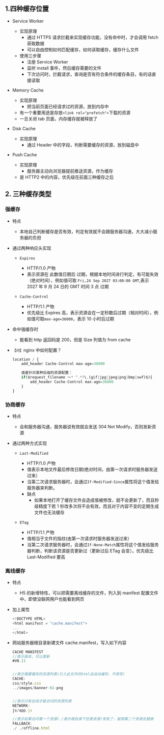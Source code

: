 ## 1.四种缓存位置

- Service Worker

  - 实现原理
    - 通过 HTTPS 请求拦截来实现缓存功能，没有命中时，才会调用 fetch 获取数据
    - 可以自由控制如何匹配缓存，如何读取缓存，缓存什么文件
  - 使用三步骤
    - 注册 Service Worker
    - 监听 install 事件，然后缓存需要的文件
    - 下次访问时，拦截请求，查询是否有符合条件的缓存条目，有的话直接读取

- Memory Cache

  - 实现原理
    - 把当前页面已经请求过的资源，放到内存中
  - 有一个重要用途是存放`<link rel="prefetch">`下载的资源
  - 一旦关闭 tab 页面，内存缓存就被释放了

- Disk Cache

  - 实现原理
    - 通过 Header 中的字段，判断需要缓存的资源，放到磁盘中

- Push Cache
  - 实现原理
    - 服务器主动向浏览器提前推送资源，作为缓存
  - 是 HTTP2 中的内容，优先级在前面三种缓存之后

## 2. 三种缓存类型

### 强缓存

- 特点

  - 本地自己判断缓存是否有效，判定有效就不会跟服务器沟通，大大减小服务器的负担

- 通过两种响应头实现

  - `Expires`

    - HTTP/1.0 产物
    - 表示资源在 此数值日期后 过期，根据本地时间进行判定，有可能失效（绝对时间），例如值可取 `Fri,24 Sep 2027 03:00:00 GMT`,表示 2027 年 9 月 24 日的 GMT 时间 3 点 过期

  - `Cache-Control`
    - HTTP/1.1 产物
    - 优先级比 Expires 高，表示资源会在一定秒数后过期（相对时间），例如值可取`max-age=36000`，表示 10 小时后过期

- 命中强缓存时

  - 能看到 http 返回码是 200，但是 Size 列值为 from cache

- `【问】`nginx 中如何配置？

  ```js
  location / {
      add_header Cache-Control max-age=36000

      或者针对某种后缀的资源配置：
      if($request_filename ～* ^.*?\.(gif|jpg|jpeg|png|bmp|swf)$){
          add_header Cache-Control max-age=36000
      }
  }
  ```

### 协商缓存

- 特点
  - 会和服务器沟通，服务器说有效就会发送 304 Not Modify，否则发新资源
- 通过两种方式实现

  - `Last-Modified`

    - HTTP/1.0 产物
    - 值表示本地文件最后修改日期(绝对时间，由第一次请求时服务器发送过来）
    - 当第二次请求服务器时，会通过`If-Modified-Since`属性将这个值发给服务器来判断。
    - 缺点
      - 如果本地打开了缓存文件会造成值被修改，就不会更新了，而且秒级精度下若 1 秒改多次将不会有效，而且对于内容不变的定期生成文件也无法缓存

  - `ETag`
    - HTTP/1.1 产物
    - 值相当于文件的指纹(由第一次请求时服务器发送过来）
    - 当第二次请求服务器时，会通过`If-None-Match`属性将这个值发给服务器判断，判断该资源是否更新过（更新过后 ETag 会变）。优先级比 Last-Modified 要高

### 离线缓存

- 特点

  - H5 的新增特性，可以把需要离线缓存的文件，列入到 manifest 配置文件中，即使没联网用户也能看到网页

- 加上属性

  ```js
  <!DOCTYPE HTML>
  <html manifest = "cache.manifest">
  ...
  </html>
  ```

- 网站服务器根目录新建文件 cache.manifest，写入如下内容

  ```js
  CACHE MANIFEST
  //表示版本，可以更新
  #V0.11


  //表示需要缓存的资源列表(引入此文件的html会自动缓存，不用写)
  CACHE:
  css/style.css
  ../images/banner-02-png


  //表示只有在线才能访问的资源列表
  NETWORK:
  js/app.js

  //表示如果访问第一个资源(./表示根目录下任意资源)失败了，就用第二个资源去替换
  FALLBACK:
  ./ ./offline.html
  ```
